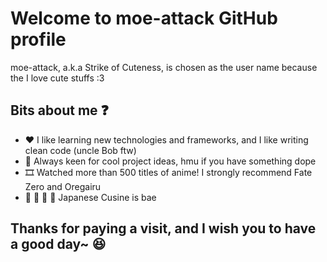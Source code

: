 # Welcome to moe-attack GitHub profile
moe-attack, a.k.a Strike of Cuteness, is chosen as the user name because the I love cute stuffs :3

## Bits about me ❓

* ❤️ I like learning new technologies and frameworks, and I like writing clean code (uncle Bob ftw)
* 📃 Always keen for cool project ideas, hmu if you have something dope
* 🎞️ Watched more than 500 titles of anime! I strongly recommend Fate Zero and Oregairu
* 🍛 🍜 🍣 🍱 Japanese Cusine is bae

## Thanks for paying a visit, and I wish you to have a good day~ 😆
